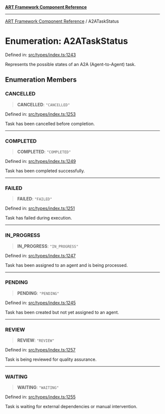 [**ART Framework Component Reference**](../README.md)

***

[ART Framework Component Reference](../README.md) / A2ATaskStatus

# Enumeration: A2ATaskStatus

Defined in: [src/types/index.ts:1243](https://github.com/hashangit/ART/blob/fe46dfaaacd3f198d9540925c3184fcab0f9c813/src/types/index.ts#L1243)

Represents the possible states of an A2A (Agent-to-Agent) task.

## Enumeration Members

### CANCELLED

> **CANCELLED**: `"CANCELLED"`

Defined in: [src/types/index.ts:1253](https://github.com/hashangit/ART/blob/fe46dfaaacd3f198d9540925c3184fcab0f9c813/src/types/index.ts#L1253)

Task has been cancelled before completion.

***

### COMPLETED

> **COMPLETED**: `"COMPLETED"`

Defined in: [src/types/index.ts:1249](https://github.com/hashangit/ART/blob/fe46dfaaacd3f198d9540925c3184fcab0f9c813/src/types/index.ts#L1249)

Task has been completed successfully.

***

### FAILED

> **FAILED**: `"FAILED"`

Defined in: [src/types/index.ts:1251](https://github.com/hashangit/ART/blob/fe46dfaaacd3f198d9540925c3184fcab0f9c813/src/types/index.ts#L1251)

Task has failed during execution.

***

### IN\_PROGRESS

> **IN\_PROGRESS**: `"IN_PROGRESS"`

Defined in: [src/types/index.ts:1247](https://github.com/hashangit/ART/blob/fe46dfaaacd3f198d9540925c3184fcab0f9c813/src/types/index.ts#L1247)

Task has been assigned to an agent and is being processed.

***

### PENDING

> **PENDING**: `"PENDING"`

Defined in: [src/types/index.ts:1245](https://github.com/hashangit/ART/blob/fe46dfaaacd3f198d9540925c3184fcab0f9c813/src/types/index.ts#L1245)

Task has been created but not yet assigned to an agent.

***

### REVIEW

> **REVIEW**: `"REVIEW"`

Defined in: [src/types/index.ts:1257](https://github.com/hashangit/ART/blob/fe46dfaaacd3f198d9540925c3184fcab0f9c813/src/types/index.ts#L1257)

Task is being reviewed for quality assurance.

***

### WAITING

> **WAITING**: `"WAITING"`

Defined in: [src/types/index.ts:1255](https://github.com/hashangit/ART/blob/fe46dfaaacd3f198d9540925c3184fcab0f9c813/src/types/index.ts#L1255)

Task is waiting for external dependencies or manual intervention.
